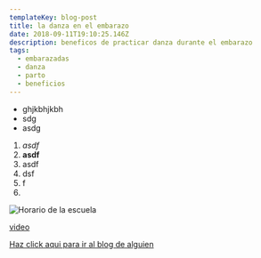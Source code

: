 ```yaml
---
templateKey: blog-post
title: la danza en el embarazo
date: 2018-09-11T19:10:25.146Z
description: beneficos de practicar danza durante el embarazo
tags:
  - embarazadas
  - danza
  - parto
  - beneficios
---
```

* ghjkbhjkbh 
* sdg
* asdg

1. _asdf_
2. **asdf**
3. asdf
4. dsf
5. f
6. 

![Horario de la escuela](/img/horario.png)

[video](https://www.youtube.com/watch?v=X3EorMaOZGA)

[Haz click aqui para ir al blog de alguien](https://www.youtube.com/watch?v=X3EorMaOZGA)
